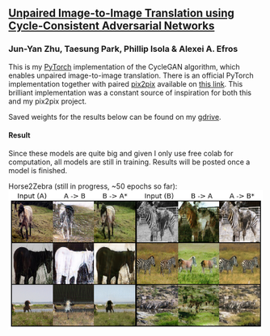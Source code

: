 ## [Unpaired Image-to-Image Translation using Cycle-Consistent Adversarial Networks](https://arxiv.org/abs/1703.10593)

### Jun-Yan Zhu, Taesung Park, Phillip Isola & Alexei A. Efros

This is my [PyTorch](https://pytorch.org/) implementation of the CycleGAN algorithm, which enables unpaired image-to-image translation. There is an official PyTorch implementation together with paired [pix2pix](https://arxiv.org/abs/1611.07004) available on [this link](https://github.com/junyanz/pytorch-CycleGAN-and-pix2pix). This brilliant implementation was a constant source of inspiration for both this and my pix2pix project.

Saved weights for the results below can be found on my [gdrive](https://drive.google.com/drive/folders/1qSebyz5fwMFonhR8-fkDtup8-IwHsOa0?usp=sharing).

#### Result

Since these models are quite big and given I only use free colab for computation, all models are still in training. Results will be posted once a model is finished.

Horse2Zebra (still in progress, ~50 epochs so far):
<img src="images/result-horse2zebra.png">